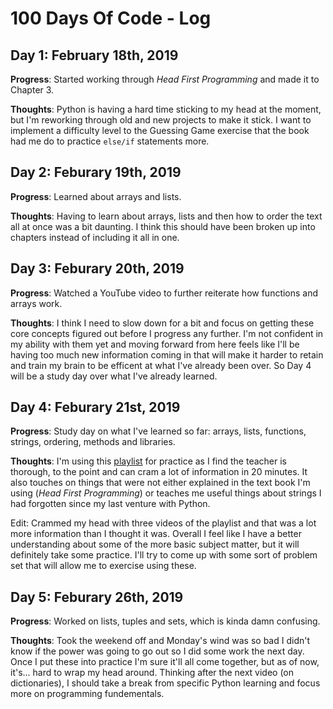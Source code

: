 # 100 Days Of Code - Log

## Day 1: February 18th, 2019

**Progress**: Started working through *Head First Programming* and made it to Chapter 3.

**Thoughts**: Python is having a hard time sticking to my head at the moment, but I'm reworking through old and new projects to make it stick. I want to implement a difficulty level to the Guessing Game exercise that the book had me do to practice `else/if` statements more.

## Day 2: Feburary 19th, 2019

**Progress**: Learned about arrays and lists.

**Thoughts**: Having to learn about arrays, lists and then how to order the text all at once was a bit daunting. I think this should have been broken up into chapters instead of including it all in one.

## Day 3: Feburary 20th, 2019

**Progress**: Watched a YouTube video to further reiterate how functions and arrays work.

**Thoughts**: I think I need to slow down for a bit and focus on getting these core concepts figured out before I progress any further. I'm not confident in my ability with them yet and moving forward from here feels like I'll be having too much new information coming in that will make it harder to retain and train my brain to be efficent at what I've already been over. So Day 4 will be a study day over what I've already learned.

## Day 4: Feburary 21st, 2019

**Progress**: Study day on what I've learned so far: arrays, lists, functions, strings, ordering, methods and libraries.

**Thoughts**: I'm using this [playlist](https://www.youtube.com/watch?v=k9TUPpGqYTo&index=2&list=PL-osiE80TeTskrapNbzXhwoFUiLCjGgY7) for practice as I find the teacher is thorough, to the point and can cram a lot of information in 20 minutes. It also touches on things that were not either explained in the text book I'm using (*Head First Programming*) or teaches me useful things about strings I had forgotten since my last venture with Python.

Edit: Crammed my head with three videos of the playlist and that was a lot more information than I thought it was. Overall I feel like I have a better understanding about some of the more basic subject matter, but it will definitely take some practice. I'll try to come up with some sort of problem set that will allow me to exercise using these.

## Day 5: Feburary 26th, 2019

**Progress**: Worked on lists, tuples and sets, which is kinda damn confusing.

**Thoughts**: Took the weekend off and Monday's wind was so bad I didn't know if the power was going to go out so I did some work the next day. Once I put these into practice I'm sure it'll all come together, but as of now, it's... hard to wrap my head around. Thinking after the next video (on dictionaries), I should take a break from specific Python learning and focus more on programming fundementals.
